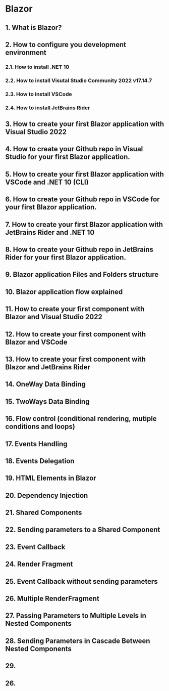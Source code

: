 # Blazor

## 1. What is Blazor?

## 2. How to configure you development environment

### 2.1. How to install .NET 10


### 2.2. How to install Visutal Studio Community 2022 v17.14.7


### 2.3. How to install VSCode


### 2.4. How to install JetBrains Rider


## 3. How to create your first Blazor application with Visual Studio 2022


## 4. How to create your Github repo in Visual Studio for your first Blazor application.


## 5. How to create your first Blazor application with VSCode and .NET 10 (CLI)

## 6. How to create your Github repo in VSCode for your first Blazor application.

## 7. How to create your first Blazor application with JetBrains Rider and .NET 10


## 8. How to create your Github repo in JetBrains Rider for your first Blazor application.


## 9. Blazor application Files and Folders structure 


## 10. Blazor application flow explained

## 11. How to create your first component with Blazor and Visual Studio 2022


## 12. How to create your first component with Blazor and VSCode


## 13. How to create your first component with Blazor and JetBrains Rider


## 14. OneWay Data Binding



## 15. TwoWays Data Binding



## 16. Flow control (conditional rendering, mutiple conditions and loops)


## 17. Events Handling



## 18. Events Delegation



## 19. HTML Elements in Blazor



## 20. Dependency Injection 



## 21. Shared Components



## 22. Sending parameters to a Shared Component



## 23. Event Callback




## 24. Render Fragment




## 25. Event Callback without sending parameters



## 26. Multiple RenderFragment



## 27. Passing Parameters to Multiple Levels in Nested Components


## 28. Sending Parameters in Cascade Between Nested Components


## 29. 





## 26. 







